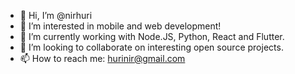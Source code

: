 - 👋 Hi, I’m @nirhuri
- 👀 I’m interested in mobile and web development!
- 🌱 I’m currently working with Node.JS, Python, React and Flutter.
- 💞️ I’m looking to collaborate on interesting open source projects.
- 📫 How to reach me: hurinir@gmail.com

<!---
nirhuri/nirhuri is a ✨ special ✨ repository because its `README.md` (this file) appears on your GitHub profile.
You can click the Preview link to take a look at your changes.
--->
